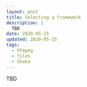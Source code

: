 ```yaml
---
layout: post
title: Selecting a framework
description: |
  TBD
date: 2020-05-15
updated: 2020-05-15
tags:
  - FFmpeg
  - files
  - Shaka
---
```


TBD
